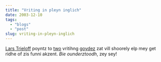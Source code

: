 ```yaml
---
title: "Vriting in pleyn inglich"
date: 2003-12-10
tags: 
  - "blogs"
  - "post"
slug: vriting-in-pleyn-inglich
---
```


[Lars Trieloff](http://trieloff.net/docbook/archive/000579.html) poyntz to [two](http://www.plainenglish.co.uk/plainenglishguide.html) vritihng [goydez](http://stipo.larc.nasa.gov/sp7084/) zat vill shoorely elp mey get ridhe of zis funni akzent. _Bie ounderztoodh_, zey sey!
